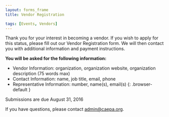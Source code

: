 ```yaml
---
layout: forms_frame
title: Vendor Registration

tags: [Events, Vendors]
---
```

Thank you for your interest in becoming a vendor. If you wish to apply for this status, please fill out our Vendor Registration form. We will then contact you with additional information and payment instructions.

**You will be asked for the following information:**

  * Vendor Information: organization, organization website, organization description (75 words max)
  * Contact Information: name, job title,  email, phone
  * Representative Information: number, name(s), email(s)
  {: .browser-default }
 
Submissions are due August 31, 2016

If you have questions, please contact [admin@caepa.org](mailto:admin@caepa.org).
